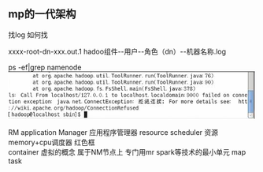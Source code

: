 
## mp的一代架构
找log  如何找 

xxxx-root-dn-xxx.out.1
hadoo组件--用户--角色（dn）--机器名称.log



ps -ef|grep  namenode
![Image text](https://github.com/aiff/bigdata/blob/master/img/local.png)


RM   application Manager 应用程序管理器
     resource  scheduler   资源memory+cpu调度器
红色框    
     container   虚拟的概念  属于NM节点上 专门用mr spark等技术的最小单元
     map  task  
     
     
